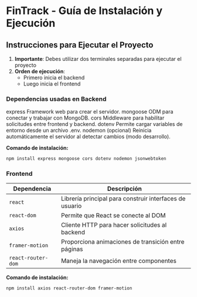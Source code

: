 # FinTrack - Guía de Instalación y Ejecución

## Instrucciones para Ejecutar el Proyecto

1. **Importante**: Debes utilizar dos terminales separadas para ejecutar el proyecto
2. **Orden de ejecución**:
   - Primero inicia el backend
   - Luego inicia el frontend

### Dependencias usadas en Backend
express	Framework web para crear el servidor.
mongoose	ODM para conectar y trabajar con MongoDB.
cors	Middleware para habilitar solicitudes entre frontend y backend.
dotenv	Permite cargar variables de entorno desde un archivo .env.
nodemon (opcional)	Reinicia automáticamente el servidor al detectar cambios (modo desarrollo).

**Comando de instalación:**
```bash
npm install express mongoose cors dotenv nodemon jsonwebtoken
```

### Frontend
| Dependencia | Descripción |
|-------------|-------------|
| `react` | Librería principal para construir interfaces de usuario |
| `react-dom` | Permite que React se conecte al DOM |
| `axios` | Cliente HTTP para hacer solicitudes al backend |
| `framer-motion` | Proporciona animaciones de transición entre páginas |
| `react-router-dom` | Maneja la navegación entre componentes |

**Comando de instalación:**
```bash
npm install axios react-router-dom framer-motion
```

